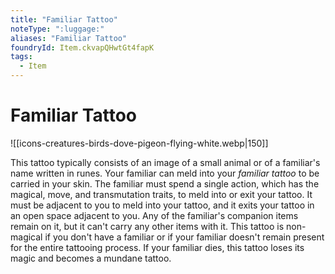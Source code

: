 ```yaml
---
title: "Familiar Tattoo"
noteType: ":luggage:"
aliases: "Familiar Tattoo"
foundryId: Item.ckvapQHwtGt4fapK
tags:
  - Item
---
```


# Familiar Tattoo
![[icons-creatures-birds-dove-pigeon-flying-white.webp|150]]

This tattoo typically consists of an image of a small animal or of a familiar's name written in runes. Your familiar can meld into your _familiar tattoo_ to be carried in your skin. The familiar must spend a single action, which has the magical, move, and transmutation traits, to meld into or exit your tattoo. It must be adjacent to you to meld into your tattoo, and it exits your tattoo in an open space adjacent to you. Any of the familiar's companion items remain on it, but it can't carry any other items with it. This tattoo is non-magical if you don't have a familiar or if your familiar doesn't remain present for the entire tattooing process. If your familiar dies, this tattoo loses its magic and becomes a mundane tattoo.
